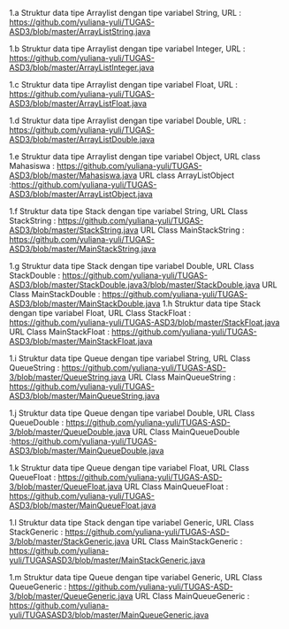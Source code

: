 1.a Struktur data tipe Arraylist dengan tipe variabel String, URL : https://github.com/yuliana-yuli/TUGAS-ASD3/blob/master/ArrayListString.java

1.b Struktur data tipe Arraylist dengan tipe variabel Integer, URL : https://github.com/yuliana-yuli/TUGAS-ASD3/blob/master/ArrayListInteger.java

1.c Struktur data tipe Arraylist dengan tipe variabel Float, URL : https://github.com/yuliana-yuli/TUGAS-ASD3/blob/master/ArrayListFloat.java

1.d Struktur data tipe Arraylist dengan tipe variabel Double, URL : https://github.com/yuliana-yuli/TUGAS-ASD3/blob/master/ArrayListDouble.java

1.e Struktur data tipe Arraylist dengan tipe variabel Object, URL class Mahasiswa : https://github.com/yuliana-yuli/TUGAS-ASD3/blob/master/Mahasiswa.java URL class ArrayListObject :https://github.com/yuliana-yuli/TUGAS-ASD3/blob/master/ArrayListObject.java

1.f Struktur data tipe Stack dengan tipe variabel String, URL Class StackString : https://github.com/yuliana-yuli/TUGAS-ASD3/blob/master/StackString.java URL Class MainStackString : https://github.com/yuliana-yuli/TUGAS-ASD3/blob/master/MainStackString.java

1.g Struktur data tipe Stack dengan tipe variabel Double, URL Class StackDouble : https://github.com/yuliana-yuli/TUGAS-ASD3/blob/master/StackDouble.java3/blob/master/StackDouble.java URL Class MainStackDouble : https://github.com/yuliana-yuli/TUGAS-ASD3/blob/master/MainStackDouble.java
1.h Struktur data tipe Stack dengan tipe variabel Float, URL Class StackFloat : https://github.com/yuliana-yuli/TUGAS-ASD3/blob/master/StackFloat.java URL Class MainStackFloat :  https://github.com/yuliana-yuli/TUGAS-ASD3/blob/master/MainStackFloat.java

1.i Struktur data tipe Queue dengan tipe variabel String, URL Class QueueString : https://github.com/yuliana-yuli/TUGAS-ASD-3/blob/master/QueueString.java URL Class MainQueueString : https://github.com/yuliana-yuli/TUGAS-ASD3/blob/master/MainQueueString.java

1.j Struktur data tipe Queue dengan tipe variabel Double, URL Class QueueDouble : https://github.com/yuliana-yuli/TUGAS-ASD-3/blob/master/QueueDouble.java URL Class MainQueueDouble :https://github.com/yuliana-yuli/TUGAS-ASD3/blob/master/MainQueueDouble.java

1.k Struktur data tipe Queue dengan tipe variabel Float, URL Class QueueFloat :  https://github.com/yuliana-yuli/TUGAS-ASD-3/blob/master/QueueFloat.java URL Class MainQueueFloat : https://github.com/yuliana-yuli/TUGAS-ASD3/blob/master/MainQueueFloat.java

1.l Struktur data tipe Stack dengan tipe variabel Generic, URL Class StackGeneric : https://github.com/yuliana-yuli/TUGAS-ASD-3/blob/master/StackGeneric.java URL Class MainStackGeneric : https://github.com/yuliana-yuli/TUGASASD3/blob/master/MainStackGeneric.java

1.m Struktur data tipe Queue dengan tipe variabel Generic, URL Class QueueGeneric : https://github.com/yuliana-yuli/TUGAS-ASD-3/blob/master/QueueGeneric.java URL Class MainQueueGeneric :  https://github.com/yuliana-yuli/TUGASASD3/blob/master/MainQueueGeneric.java
